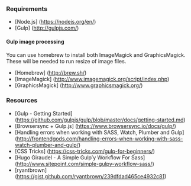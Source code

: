 ### Requirements 
* [Node.js] (https://nodejs.org/en/)
* [Gulp] (http://gulpjs.com/)

#### Gulp image processing 
You can use homebrew to install both ImageMagick and GraphicsMagick. These will be needed to run resize of image files.
* [Homebrew] (http://brew.sh/)
* [ImageMagick] (http://www.imagemagick.org/script/index.php)
* [GraphicsMagick] (http://www.graphicsmagick.org/)


### Resources 
* [Gulp - Getting Started] (https://github.com/gulpjs/gulp/blob/master/docs/getting-started.md)
* [Browsersync + Gulp.js] (https://www.browsersync.io/docs/gulp/)
* [Handling errors when working with SASS, Watch, Plumber and Gulp] (http://frontendgods.com/handling-errors-when-working-with-sass-watch-plumber-and-gulp/)
* [CSS Tricks] (https://css-tricks.com/gulp-for-beginners/)
* [Hugo Giraudel - A Simple Gulp’y Workflow For Sass] (http://www.sitepoint.com/simple-gulpy-workflow-sass/)
* [ryantbrown] (https://gist.github.com/ryantbrown/239dfdad465ce4932c81)
